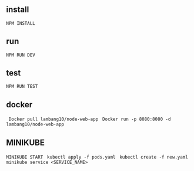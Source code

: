 ## install
``` NPM INSTALL ```

## run
``` NPM RUN DEV ```

## test
``` NPM RUN TEST ```

## docker
``` Docker pull lambang10/node-web-app```
``` Docker run -p 8080:8080 -d lambang10/node-web-app```


## MINIKUBE
``` MINIKUBE START ```
``` kubectl apply -f pods.yaml```
``` kubectl create -f new.yaml```
``` minikube service <SERVICE_NAME>```
